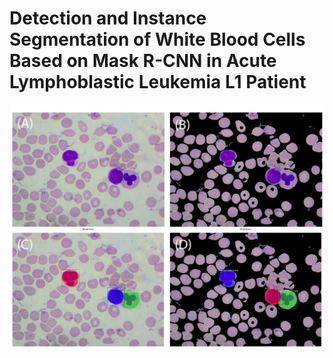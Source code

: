 # Detection and Instance Segmentation of White Blood Cells Based on Mask R-CNN in Acute Lymphoblastic Leukemia L1 Patient
![image](images/Picture1.jpg)
